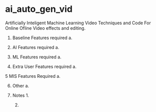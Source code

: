 # ai_auto_gen_vid
Artificially  Inteligent Machine Learning  Video Techniques and Code For Online Ofline Video effects and editing. 

1. Baseline Features required
    a.

2. AI Features required
    a.

3. ML Features required
    a.

4. Extra User Features required
    a.

5 MIS Features Required
    a.

6. Other
    a.

7. Notes
    1.
    
    
    
    2.
